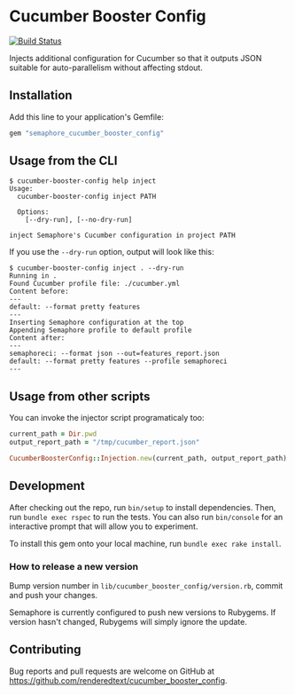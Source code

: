 # Cucumber Booster Config

[![Build Status](https://semaphoreci.com/api/v1/projects/b5ad1293-4dd1-425d-8c00-b42ceca09c75/527737/badge.svg)](https://semaphoreci.com/renderedtext/cucumber_booster_config)

Injects additional configuration for Cucumber so that it outputs JSON suitable
for auto-parallelism without affecting stdout.

## Installation

Add this line to your application's Gemfile:

```ruby
gem "semaphore_cucumber_booster_config"
```

## Usage from the CLI

```
$ cucumber-booster-config help inject
Usage:
  cucumber-booster-config inject PATH

  Options:
    [--dry-run], [--no-dry-run]

inject Semaphore's Cucumber configuration in project PATH
```

If you use the `--dry-run` option, output will look like this:

```
$ cucumber-booster-config inject . --dry-run
Running in .
Found Cucumber profile file: ./cucumber.yml
Content before:
---
default: --format pretty features
---
Inserting Semaphore configuration at the top
Appending Semaphore profile to default profile
Content after:
---
semaphoreci: --format json --out=features_report.json
default: --format pretty features --profile semaphoreci
---
```

## Usage from other scripts

You can invoke the injector script programaticaly too:

``` ruby
current_path = Dir.pwd
output_report_path = "/tmp/cucumber_report.json"

CucumberBoosterConfig::Injection.new(current_path, output_report_path).run
```

## Development

After checking out the repo, run `bin/setup` to install dependencies. Then, run
`bundle exec rspec` to run the tests. You can also run `bin/console` for an
interactive prompt that will allow you to experiment.

To install this gem onto your local machine, run `bundle exec rake install`.

### How to release a new version

Bump version number in `lib/cucumber_booster_config/version.rb`, commit and
push your changes.

Semaphore is currently configured to push new versions to Rubygems.
If version hasn't changed, Rubygems will simply ignore the update.

## Contributing

Bug reports and pull requests are welcome on GitHub at
https://github.com/renderedtext/cucumber_booster_config.

